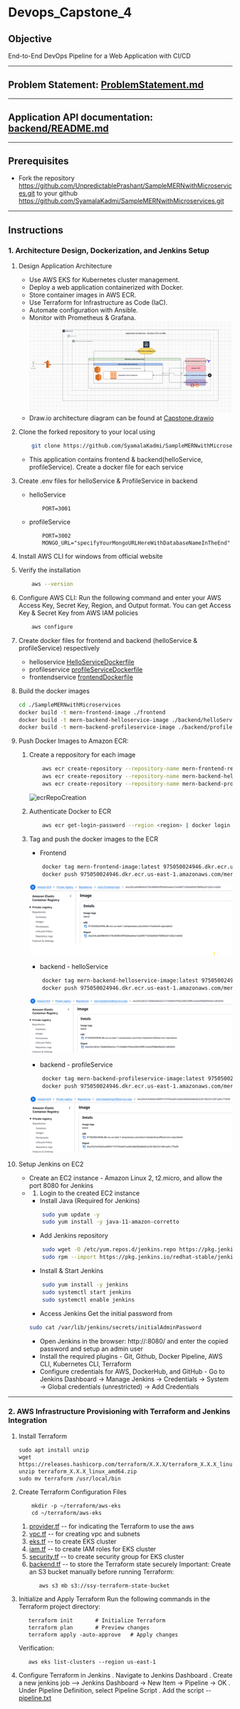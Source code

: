 # Devops_Capstone_4

## Objective
 End-to-End DevOps Pipeline for a Web Application with CI/CD

---

## Problem Statement: [ProblemStatement.md](ProblemStatement.md)

---

## Application API documentation: [backend/README.md](backend/README.md)

---

## Prerequisites
- Fork the repository https://github.com/UnpredictablePrashant/SampleMERNwithMicroservices.git to your github https://github.com/SyamalaKadmi/SampleMERNwithMicroservices.git

---

## Instructions

### 1. Architecture Design, Dockerization, and Jenkins Setup
1. Design Application Architecture
    - Use AWS EKS for Kubernetes cluster management.
    - Deploy a web application containerized with Docker.
    - Store container images in AWS ECR.
    - Use Terraform for Infrastructure as Code (IaC).
    - Automate configuration with Ansible.
    - Monitor with Prometheus & Grafana.
    ![Architecture.png](Images/Architecture.png)
    - Draw.io architecture diagram can be found at [Capstone.drawio](Capstone.drawio)
2. Clone the forked repository to your local using 
    ```bash
        git clone https://github.com/SyamalaKadmi/SampleMERNwithMicroservices.git
    ```
    - This application contains frontend & backend(helloService, profileService). Create a docker file for each service
3. Create .env files for helloService & ProfileService in backend
    - helloService
        ```
            PORT=3001
        ```
    - profileService
        ```
            PORT=3002
            MONGO_URL="specifyYourMongoURLHereWithDatabaseNameInTheEnd"
        ```
4. Install AWS CLI for windows from official website
5. Verify the installation
    ```bash
        aws --version
    ```
6. Configure AWS CLI:
    Run the following command and enter your AWS Access Key, Secret Key, Region, and Output format. You can get Access Key & Secret Key from AWS IAM policies
    ```bash
        aws configure
    ```
7. Create docker files for frontend and backend (helloService & profileService) respectively
    - helloservice [HelloServiceDockerfile](backend/helloService/Dockerfile)
    - profileservice [profileServiceDockerfile](backend/profileService/Dockerfile)
    - frontendservice [frontendDockerfile](frontend/Dockerfile)
8. Build the docker images
    ```bash
    cd ./SampleMERNwithMicroservices
    docker build -t mern-frontend-image ./frontend
    docker build -t mern-backend-helloservice-image ./backend/helloService
    docker build -t mern-backend-profileservice-image ./backend/profileservice
    ```
9. Push Docker Images to Amazon ECR:
    1. Create a reppository for each image
        ```bash
            aws ecr create-repository --repository-name mern-frontend-repo
            aws ecr create-repository --repository-name mern-backend-helloservice-repo
            aws ecr create-repository --repository-name mern-backend-profileservice-repo
        ```
        ![ecrRepoCreation](Images/ecrCreation.png)
    2. Authenticate Docker to ECR
        ```bash
            aws ecr get-login-password --region <region> | docker login --username AWS --password-stdin <account-id>.dkr.ecr.<region>.amazonaws.com
        ```
    3. Tag and push the docker images to the ECR
        - Frontend
        ```bash
            docker tag mern-frontend-image:latest 975050024946.dkr.ecr.us-east-1.amazonaws.com/mern-frontend-repo:latest
            docker push 975050024946.dkr.ecr.us-east-1.amazonaws.com/mern-frontend-repo:latest
        ```
        ![FrontEndECR](Images/ecrFrontend.png)

        - backend - helloService
        ```bash
            docker tag mern-backend-helloservice-image:latest 975050024946.dkr.ecr.us-east-1.amazonaws.com/mern-backend-helloservice-repo:latest
            docker push 975050024946.dkr.ecr.us-east-1.amazonaws.com/mern-backend-helloservice-repo:latest
        ```
        ![helloserviceECR](Images/ecrHelloService.png)

        - backend - profileService
        ```bash
            docker tag mern-backend-profileservice-image:latest 975050024946.dkr.ecr.us-east-1.amazonaws.com/mern-backend-profileservice-repo:latest
            docker push 975050024946.dkr.ecr.us-east-1.amazonaws.com/mern-backend-profileservice-repo:latest
        ```
        ![profileServiceECR](Images/ecrProfileService.png)

10. Setup Jenkins on EC2
    - Create an EC2 instance - Amazon Linux 2, t2.micro, and allow the port 8080 for Jenkins
    - 1. Login to the created EC2 instance
        - Install Java (Required for Jenkins)
        ```bash
            sudo yum update -y
            sudo yum install -y java-11-amazon-corretto
        ```
        - Add Jenkins repository
        ```bash
            sudo wget -O /etc/yum.repos.d/jenkins.repo https://pkg.jenkins.io/redhat-stable/jenkins.repo
            sudo rpm --import https://pkg.jenkins.io/redhat-stable/jenkins.io-2023.key
        ```
        - Install & Start Jenkins
        ```bash
            sudo yum install -y jenkins
            sudo systemctl start jenkins
            sudo systemctl enable jenkins
        ```
        - Access Jenkins
        Get the initial password from 
        ```bash
        sudo cat /var/lib/jenkins/secrets/initialAdminPassword
        ```
        - Open Jenkins in the browser: http://<ipaddress>:8080/ and enter the copied password and setup an admin user
        - Install the required plugins - Git, Github, Docker Pipeline, AWS CLI, Kubernetes CLI, Terraform
        - Configure credentials for AWS, DockerHub, and GitHub - Go to Jenkins Dashboard -> Manage Jenkins -> Credentials -> System -> Global credentials (unrestricted) -> Add Credentials

---

### 2. AWS Infrastructure Provisioning with Terraform and Jenkins Integration
1. Install Terraform
   ```
   sudo apt install unzip
   wget https://releases.hashicorp.com/terraform/X.X.X/terraform_X.X.X_linux_amd64.zip
   unzip terraform_X.X.X_linux_amd64.zip
   sudo mv terraform /usr/local/bin
   ```

2. Create Terraform Configuration Files
   ```
       mkdir -p ~/terraform/aws-eks
       cd ~/terraform/aws-eks
   ```
   1. [provider.tf](Scripts/Terraform/provider.tf) -- for indicating the Terraform to use the aws
   2. [vpc.tf](Scripts/Terraform/vpc.tf) -- for creating vpc and subnets
   3. [eks.tf](Scripts/Terraform/eks.tf) -- to create EKS cluster
   4. [iam.tf](Scripts/Terraform/iam.tf) -- to create IAM roles for EKS cluster
   5. [security.tf](Scripts/Terraform/security.tf) -- to create security group for EKS cluster
   6. [backend.tf](Scripts/Terraform/backend.tf) -- to store the Terraform state securely
      Important: Create an S3 bucket manually before running Terraform:
      ```
         aws s3 mb s3://ssy-terraform-state-bucket
      ```
3. Initialize and Apply Terraform
   Run the following commands in the Terraform project directory:
   ```
      terraform init       # Initialize Terraform
      terraform plan       # Preview changes
      terraform apply -auto-approve   # Apply changes
   ```
   Verification:
   ```
      aws eks list-clusters --region us-east-1
   ```
4. Configure Terraform in Jenkins
   . Navigate to Jenkins Dashboard
   . Create a new jenkins job --> Jenkins Dashboard → New Item → Pipeline → OK
   . Under Pipeline Definition, select Pipeline Script
   . Add the script -- [pipeline.txt](pipeline.txt)
